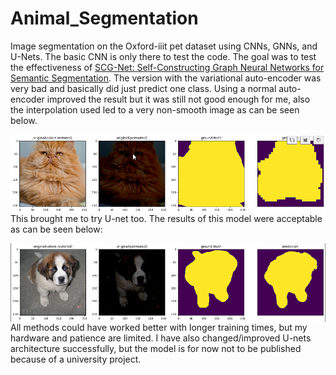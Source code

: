 # Animal_Segmentation
Image segmentation on the Oxford-iiit pet dataset using CNNs, GNNs, and U-Nets. The basic CNN is only there to test the code. The goal was to test the effectiveness of [SCG-Net: Self-Constructing Graph Neural Networks for Semantic Segmentation](https://arxiv.org/pdf/2009.01599.pdf). The version with the variational auto-encoder was very bad and basically did just predict one class. Using a normal auto-encoder improved the result but it was still not good enough for me, also the interpolation used led to a very non-smooth image as can be seen below.


<img src="img/example_pred_SCG.png"
     alt="prediction of SCG-net with AE"
     style="float: left; margin-right: 10px;" />

This brought me to try U-net too. The results of this model were acceptable as can be seen below:

<img src="img/example_pred_unet.png"
     alt="prediction of U-net"
     style="float: left; margin-right: 10px;" />

All methods could have worked better with longer training times, but my hardware and patience are limited. I have also changed/improved U-nets architecture successfully, but the model is for now not to be published because of a university project.
